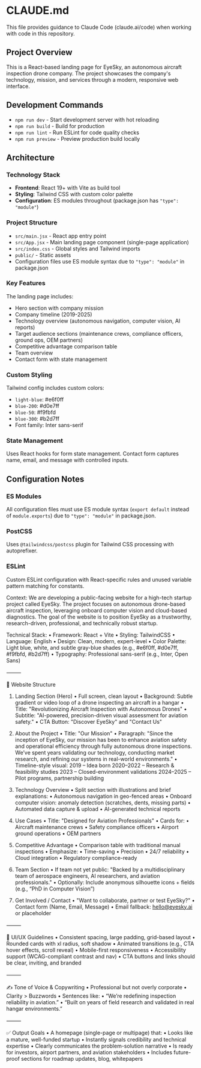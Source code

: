 # CLAUDE.md

This file provides guidance to Claude Code (claude.ai/code) when working with code in this repository.

## Project Overview

This is a React-based landing page for EyeSky, an autonomous aircraft inspection drone company. The project showcases the company's technology, mission, and services through a modern, responsive web interface.

## Development Commands

- `npm run dev` - Start development server with hot reloading
- `npm run build` - Build for production
- `npm run lint` - Run ESLint for code quality checks
- `npm run preview` - Preview production build locally

## Architecture

### Technology Stack

- **Frontend**: React 19+ with Vite as build tool
- **Styling**: Tailwind CSS with custom color palette
- **Configuration**: ES modules throughout (package.json has `"type": "module"`)

### Project Structure

- `src/main.jsx` - React app entry point
- `src/App.jsx` - Main landing page component (single-page application)
- `src/index.css` - Global styles and Tailwind imports
- `public/` - Static assets
- Configuration files use ES module syntax due to `"type": "module"` in package.json

### Key Features

The landing page includes:

- Hero section with company mission
- Company timeline (2019-2025)
- Technology overview (autonomous navigation, computer vision, AI reports)
- Target audience sections (maintenance crews, compliance officers, ground ops, OEM partners)
- Competitive advantage comparison table
- Team overview
- Contact form with state management

### Custom Styling

Tailwind config includes custom colors:

- `light-blue`: #e6f0ff
- `blue-200`: #d0e7ff
- `blue-50`: #f9fbfd
- `blue-300`: #b2d7ff
- Font family: Inter sans-serif

### State Management

Uses React hooks for form state management. Contact form captures name, email, and message with controlled inputs.

## Configuration Notes

### ES Modules

All configuration files must use ES module syntax (`export default` instead of `module.exports`) due to `"type": "module"` in package.json.

### PostCSS

Uses `@tailwindcss/postcss` plugin for Tailwind CSS processing with autoprefixer.

### ESLint

Custom ESLint configuration with React-specific rules and unused variable pattern matching for constants.

Context:
We are developing a public-facing website for a high-tech startup project called EyeSky. The project focuses on autonomous drone-based aircraft inspection, leveraging onboard computer vision and cloud-based diagnostics. The goal of the website is to position EyeSky as a trustworthy, research-driven, professional, and technically robust startup.

Technical Stack:
• Framework: React + Vite
• Styling: TailwindCSS
• Language: English
• Design: Clean, modern, expert-level
• Color Palette: Light blue, white, and subtle gray-blue shades (e.g., #e6f0ff, #d0e7ff, #f9fbfd, #b2d7ff)
• Typography: Professional sans-serif (e.g., Inter, Open Sans)

⸻

🧩 Website Structure

1. Landing Section (Hero)
   • Full screen, clean layout
   • Background: Subtle gradient or video loop of a drone inspecting an aircraft in a hangar
   • Title: "Revolutionizing Aircraft Inspection with Autonomous Drones"
   • Subtitle: "AI-powered, precision-driven visual assessment for aviation safety."
   • CTA Button: "Discover EyeSky" and "Contact Us"

2. About the Project
   • Title: "Our Mission"
   • Paragraph:
   "Since the inception of EyeSky, our mission has been to enhance aviation safety and operational efficiency through fully autonomous drone inspections. We’ve spent years validating our technology, conducting market research, and refining our systems in real-world environments."
   • Timeline-style visual:
   2019 – Idea born
   2020–2022 – Research & feasibility studies
   2023 – Closed-environment validations
   2024–2025 – Pilot programs, partnership building

3. Technology Overview
   • Split section with illustrations and brief explanations:
   • Autonomous navigation in geo-fenced areas
   • Onboard computer vision: anomaly detection (scratches, dents, missing parts)
   • Automated data capture & upload
   • AI-generated technical reports

4. Use Cases
   • Title: "Designed for Aviation Professionals"
   • Cards for:
   • Aircraft maintenance crews
   • Safety compliance officers
   • Airport ground operations
   • OEM partners

5. Competitive Advantage
   • Comparison table with traditional manual inspections
   • Emphasize:
   • Time-saving
   • Precision
   • 24/7 reliability
   • Cloud integration
   • Regulatory compliance-ready

6. Team Section
   • If team not yet public: "Backed by a multidisciplinary team of aerospace engineers, AI researchers, and aviation professionals."
   • Optionally: Include anonymous silhouette icons + fields (e.g., “PhD in Computer Vision”)

7. Get Involved / Contact
   • "Want to collaborate, partner or test EyeSky?"
   • Contact form (Name, Email, Message)
   • Email fallback: hello@eyesky.ai or placeholder

⸻

🎨 UI/UX Guidelines
• Consistent spacing, large padding, grid-based layout
• Rounded cards with xl radius, soft shadow
• Animated transitions (e.g., CTA hover effects, scroll reveal)
• Mobile-first responsiveness
• Accessibility support (WCAG-compliant contrast and nav)
• CTA buttons and links should be clear, inviting, and branded

⸻

✍️ Tone of Voice & Copywriting
• Professional but not overly corporate
• Clarity > Buzzwords
• Sentences like:
• “We’re redefining inspection reliability in aviation.”
• “Built on years of field research and validated in real hangar environments.”

⸻

✅ Output Goals
• A homepage (single-page or multipage) that:
• Looks like a mature, well-funded startup
• Instantly signals credibility and technical expertise
• Clearly communicates the problem-solution narrative
• Is ready for investors, airport partners, and aviation stakeholders
• Includes future-proof sections for roadmap updates, blog, whitepapers
